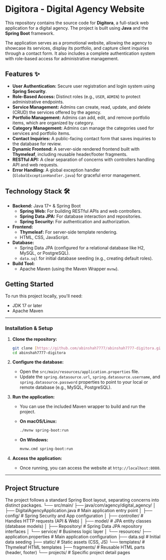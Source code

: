 # Digitora - Digital Agency Website

This repository contains the source code for **Digitora**, a full-stack web application for a digital agency. The project is built using **Java** and the **Spring Boot** framework.

The application serves as a promotional website, allowing the agency to showcase its services, display its portfolio, and capture client inquiries through a contact form. It also includes a complete authentication system with role-based access for administrative management.

## Features ✨

* **User Authentication:** Secure user registration and login system using **Spring Security**.
* **Role-Based Access:** Distinct roles (e.g., `USER`, `ADMIN`) to protect administrative endpoints.
* **Service Management:** Admins can create, read, update, and delete (CRUD) the services offered by the agency.
* **Portfolio Management:** Admins can add, edit, and remove portfolio items, which are organized by category.
* **Category Management:** Admins can manage the categories used for services and portfolio items.
* **Contact Inquiries:** A public-facing contact form that saves inquiries to the database for review.
* **Dynamic Frontend:** A server-side rendered frontend built with **Thymeleaf**, including reusable header/footer fragments.
* **RESTful API:** A clear separation of concerns with controllers handling API and web requests.
* **Error Handling:** A global exception handler (`GlobalExceptionHandler.java`) for graceful error management.

## Technology Stack 🛠️

* **Backend:** Java 17+ & Spring Boot
    * **Spring Web:** For building RESTful APIs and web controllers.
    * **Spring Data JPA:** For database interaction and repositories.
    * **Spring Security:** For authentication and authorization.
* **Frontend:**
    * **Thymeleaf:** For server-side template rendering.
    * HTML, CSS, JavaScript.
* **Database:**
    * Spring Data JPA (configured for a relational database like H2, MySQL, or PostgreSQL).
    * `data.sql` for initial database seeding (e.g., creating default roles).
* **Build Tool:**
    * Apache Maven (using the Maven Wrapper `mvnw`).

## Getting Started

To run this project locally, you'll need:

* JDK 17 or later
* Apache Maven

---

### Installation & Setup

1.  **Clone the repository:**
    ```sh
    git clone [https://github.com/abinshah7777/abinshah7777-digitora.git](https://github.com/abinshah7777/abinshah7777-digitora.git)
    cd abinshah7777-digitora
    ```

2.  **Configure the database:**
    * Open the `src/main/resources/application.properties` file.
    * Update the `spring.datasource.url`, `spring.datasource.username`, and `spring.datasource.password` properties to point to your local or remote database (e.g., MySQL, PostgreSQL).

3.  **Run the application:**
    * You can use the included Maven wrapper to build and run the project.

    * **On macOS/Linux:**
        ```sh
        ./mvnw spring-boot:run
        ```
    * **On Windows:**
        ```sh
        mvnw.cmd spring-boot:run
        ```

4.  **Access the application:**
    * Once running, you can access the website at `http://localhost:8080`.

---

## Project Structure

The project follows a standard Spring Boot layout, separating concerns into distinct packages.
└── src/main/ ├── java/com/agency/digital_agency/ │ ├── DigitalAgencyApplication.java # Main application entry point │ ├── config/ # Spring Security and App configuration │ ├── controller/ # Handles HTTP requests (API & Web) │ ├── model/ # JPA entity classes (database models) │ ├── Repository/ # Spring Data JPA repository interfaces │ └── service/ # Business logic layer │ └── resources/ ├── application.properties # Main application configuration ├── data.sql # Initial data seeding ├── static/ # Static assets (CSS, JS) └── templates/ # Thymeleaf HTML templates ├── fragments/ # Reusable HTML parts (header, footer) └── projects/ # Specific project detail pages
